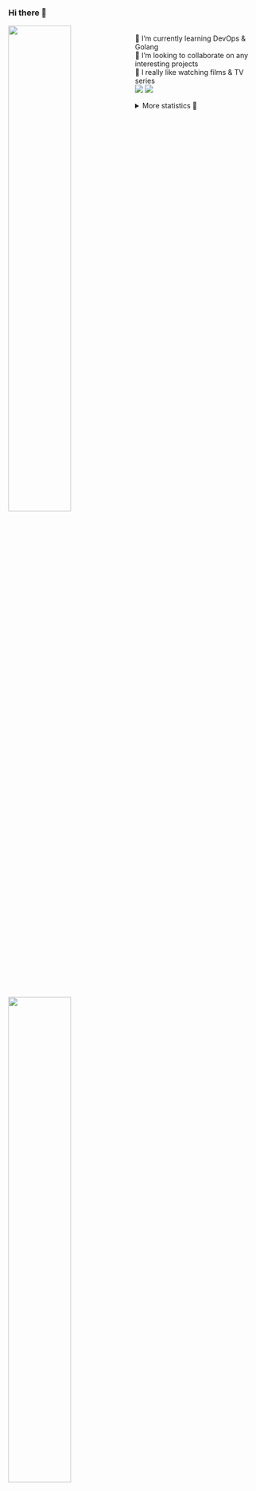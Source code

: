 ### Hi there 👋


[<img align="left" width="50%" src="https://github-readme-stats.vercel.app/api?username=rufusnufus&hide=issues&show_icons=true&count_private=true&theme=transparent&title_color=FF6F40&text_color=FBF9F8&icon_color=F48242&hide_border=true&hide_title=true#gh-dark-mode-only">](https://metrics.lecoq.io/rufusnufus#gh-dark-mode-only)
[<img align="left" width="50%" src="https://github-readme-stats.vercel.app/api?username=rufusnufus&hide=issues&show_icons=true&count_private=true&theme=transparent&title_color=FF6533&text_color=4D4644&icon_color=FF8038&hide_border=true&hide_title=true#gh-light-mode-only">](https://metrics.lecoq.io/rufusnufus#gh-light-mode-only)

<p>
  <br>
  🌱 I’m currently learning DevOps & Golang</br>
  👯 I’m looking to collaborate on any interesting projects</br>
  🎥 I really like watching films & TV series</br>
  <a href="https://linkedin.com/in/rufusnufus"><img src="https://img.shields.io/badge/linkedin-0077B5.svg?style=for-the-badge&logo=linkedin&logoColor=white"/></a>
  <a href="https://t.me/rufusnufus"><img src="https://img.shields.io/badge/-telegram-black?style=for-the-badge&color=blue&logo=telegram"/></a>
</p>

<p text-align="left">
<details>
  <summary>More statistics 👀</summary><br/>

<!--START_SECTION:waka-->
![Code Time](http://img.shields.io/badge/Code%20Time-764%20hrs%2047%20mins-blue)

![Profile Views](http://img.shields.io/badge/Profile%20Views-2-blue)

**I'm an Early 🐤** 

```text
🌞 Morning                5452 commits        █████░░░░░░░░░░░░░░░░░░░░   20.14 % 
🌆 Daytime                15989 commits       ███████████████░░░░░░░░░░   59.06 % 
🌃 Evening                5043 commits        █████░░░░░░░░░░░░░░░░░░░░   18.63 % 
🌙 Night                  590 commits         █░░░░░░░░░░░░░░░░░░░░░░░░   02.18 % 
```
📅 **I'm Most Productive on Wednesday** 

```text
Monday                   5625 commits        █████░░░░░░░░░░░░░░░░░░░░   20.78 % 
Tuesday                  4611 commits        ████░░░░░░░░░░░░░░░░░░░░░   17.03 % 
Wednesday                5973 commits        ██████░░░░░░░░░░░░░░░░░░░   22.06 % 
Thursday                 5027 commits        █████░░░░░░░░░░░░░░░░░░░░   18.57 % 
Friday                   4658 commits        ████░░░░░░░░░░░░░░░░░░░░░   17.20 % 
Saturday                 666 commits         █░░░░░░░░░░░░░░░░░░░░░░░░   02.46 % 
Sunday                   514 commits         ░░░░░░░░░░░░░░░░░░░░░░░░░   01.90 % 
```


📊 **This Week I Spent My Time On** 

```text
💬 Programming Languages: 
No Activity Tracked This Week

🔥 Editors: 
No Activity Tracked This Week
```

**I Mostly Code in Go** 

```text
Go                       17 repos            ████░░░░░░░░░░░░░░░░░░░░░   16.83 % 
Python                   15 repos            ████░░░░░░░░░░░░░░░░░░░░░   14.85 % 
Smarty                   5 repos             █░░░░░░░░░░░░░░░░░░░░░░░░   04.95 % 
Shell                    3 repos             █░░░░░░░░░░░░░░░░░░░░░░░░   02.97 % 
Kotlin                   2 repos             ░░░░░░░░░░░░░░░░░░░░░░░░░   01.98 % 
```




 Last Updated on 12/05/2024 01:00:04 UTC
<!--END_SECTION:waka-->

</details>
</p>
